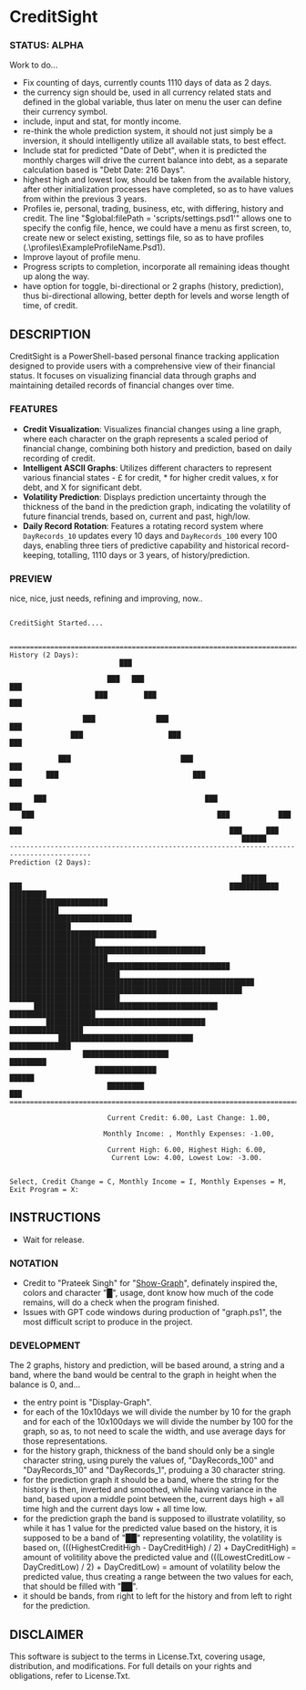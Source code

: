 # CreditSight

### STATUS: ALPHA
Work to do...
- Fix counting of days, currently counts 1110 days of data as 2 days.
- the currency sign should be, used in all currency related stats and defined in the global variable, thus later on menu the user can define their currency symbol.
- include, input and stat, for montly income.
- re-think the whole prediction system, it should not just simply be a inversion, it should intelligently utilize all available stats, to best effect.
- Include stat for predicted "Date of Debt", when it is predicted the monthly charges will drive the current balance into debt, as a separate calculation based is "Debt Date: 216 Days".
- highest high and lowest low, should be taken from the available history, after other initialization processes have completed, so as to have values from within the previous 3 years.
- Profiles ie, personal, trading, business, etc, with differing, history and credit. The line "$global:filePath = 'scripts/settings.psd1'" allows one to specify the config file, hence, we could have a menu as first screen, to, create new or select existing, settings file, so as to have profiles (.\profiles\ExampleProfileName.Psd1). 
- Improve layout of profile menu.
- Progress scripts to completion, incorporate all remaining ideas thought up along the way.
- have option for toggle, bi-directional or 2 graphs (history, prediction), thus bi-directional allowing, better depth for levels and worse length of time, of credit. 

## DESCRIPTION
CreditSight is a PowerShell-based personal finance tracking application designed to provide users with a comprehensive view of their financial status. It focuses on visualizing financial data through graphs and maintaining detailed records of financial changes over time.

### FEATURES
- **Credit Visualization**: Visualizes financial changes using a line graph, where each character on the graph represents a scaled period of financial change, combining both history and prediction, based on daily recording of credit.
- **Intelligent ASCII Graphs**: Utilizes different characters to represent various financial states - £ for credit, * for higher credit values, x for debt, and X for significant debt.
- **Volatility Prediction**: Displays prediction uncertainty through the thickness of the band in the prediction graph, indicating the volatility of future financial trends, based on, current and past, high/low.
- **Daily Record Rotation**: Features a rotating record system where `DayRecords_10` updates every 10 days and `DayRecords_100` every 100 days, enabling three tiers of predictive capability and historical record-keeping, totalling, 1110 days or 3 years, of history/prediction.

### PREVIEW
nice, nice, just needs, refining and improving, now..
```

CreditSight Started....


==========================================================================================
History (2 Days):
                           ███

                        ███   ███                                                      ███
                     ███         ███                                                ███

                  ███               ███                                          ███
               ███                     ███                                    ███

            ███                           ███                              ███
         ███                                 ███                        ███

      ███                                       ███                  ███
   ███                                             ███            ███

███                                                   ███      ███
                                                         ██████
------------------------------------------------------------------------------------------
Prediction (2 Days):

                                                         ██████
███                                                   ████████████
█████████                                       ████████████████████████
████████████                                 ██████████████████████████████
███████████████                           ████████████████████████████████████
█████████████████████               ████████████████████████████████████████████████
████████████████████████         ██████████████████████████████████████████████████████
███████████████████████████   ████████████████████████████████████████████████████████████
█████████████████████████████████████████████████████████      ███████████████████████████
      █████████████████████████████████████████████                  █████████████████████
         ███████████████████████████████████████                        ██████████████████
            █████████████████████████████████                              ███████████████
                  █████████████████████                                          █████████
                     ███████████████                                                ██████
                        █████████                                                      ███
==========================================================================================

                        Current Credit: 6.00, Last Change: 1.00,

                       Monthly Income: , Monthly Expenses: -1.00,

                        Current High: 6.00, Highest High: 6.00,
                         Current Low: 4.00, Lowest Low: -3.00.


Select, Credit Change = C, Monthly Income = I, Monthly Expenses = M, Exit Program = X:

```

## INSTRUCTIONS
- Wait for release.

### NOTATION
- Credit to "Prateek Singh" for "[Show-Graph](https://geekeefy.wordpress.com/2017/09/04/plot-graph-in-powershell-console/)", definately inspired the, colors and character "█", usage, dont know how much of the code remains, will do a check when the program finished. 
- Issues with GPT code windows during production of "graph.ps1", the most difficult script to produce in the project.

### DEVELOPMENT
The 2 graphs, history and prediction, will be based around, a string and a band, where the band would be central to the graph in height when the balance is 0, and...
- the entry point is "Display-Graph".
- for each of the 10x10days we will divide the number by 10 for the graph and for each of the 10x100days we will divide the number by 100 for the graph, so as, to not need to scale the width, and use average days for those representations.
- for the history graph, thickness of the band should only be a single character string, using purely the values of, "DayRecords_100" and "DayRecords_10" and "DayRecords_1", produing a 30 character string.
- for the prediction graph it should be a band, where the string for the history is then, inverted and smoothed, while having variance in the band, based upon a middle point between the, current days high + all time high and the current days low + all time low.
- for the prediction graph the band is supposed to illustrate volatility, so while it has 1 value for the predicted value based on the history, it is supposed to be a band of "██" representing volatility, the volatility is based on, (((HighestCreditHigh - DayCreditHigh) / 2) + DayCreditHigh) = amount of volitility above the predicted value and (((LowestCreditLow - DayCreditLow) / 2) + DayCreditLow) = amount of volatility below the predicted value, thus creating a range between the two values for each, that should be filled with "██".
- it should be bands, from right to left for the history and from left to right for the prediction.  

## DISCLAIMER
This software is subject to the terms in License.Txt, covering usage, distribution, and modifications. For full details on your rights and obligations, refer to License.Txt.
